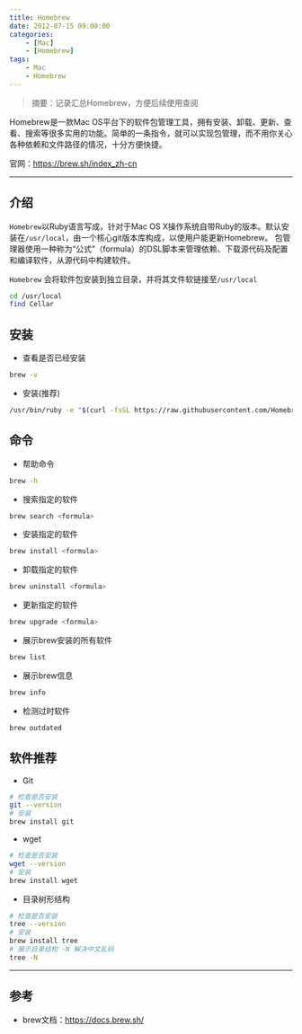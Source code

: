 ```yaml
---
title: Homebrew
date: 2012-07-15 09:00:00
categories: 
    - [Mac]
    - [Homebrew]
tags:
    - Mac
    - Homebrew
---
```


> 摘要：记录汇总Homebrew，方便后续使用查阅

Homebrew是一款Mac OS平台下的软件包管理工具，拥有安装、卸载、更新、查看、搜索等很多实用的功能。简单的一条指令，就可以实现包管理，而不用你关心各种依赖和文件路径的情况，十分方便快捷。

官网：https://brew.sh/index_zh-cn

---

## 介绍
`Homebrew`以Ruby语言写成，针对于Mac OS X操作系统自带Ruby的版本。默认安装在`/usr/local`，由一个核心git版本库构成，以使用户能更新Homebrew。
包管理器使用一种称为“公式”（formula）的DSL脚本来管理依赖、下载源代码及配置和编译软件，从源代码中构建软件。

`Homebrew` 会将软件包安装到独立目录，并将其文件软链接至`/usr/local`
```bash
cd /usr/local
find Cellar
```

## 安装
- 查看是否已经安装
```bash
brew -v
```

- 安装(推荐)
```bash
/usr/bin/ruby -e "$(curl -fsSL https://raw.githubusercontent.com/Homebrew/install/master/install)"
```

## 命令
- 帮助命令
```bash
brew -h
```

- 搜索指定的软件
```bash
brew search <formula>
```

- 安装指定的软件
```bash
brew install <formula>
```

- 卸载指定的软件
```bash
brew uninstall <formula>
```

- 更新指定的软件
```bash
brew upgrade <formula>
```

- 展示brew安装的所有软件
```bash
brew list
```

- 展示brew信息
```bash
brew info
```

- 检测过时软件
```bash
brew outdated
```

## 软件推荐
- Git
```bash
# 检查是否安装
git --version
# 安装
brew install git
```

- wget
```bash
# 检查是否安装
wget --version
# 安装
brew install wget
```

- 目录树形结构
```bash
# 检查是否安装
tree --version
# 安装
brew install tree
# 展示目录结构 -N 解决中文乱码
tree -N
```

---

## 参考
- brew文档：https://docs.brew.sh/